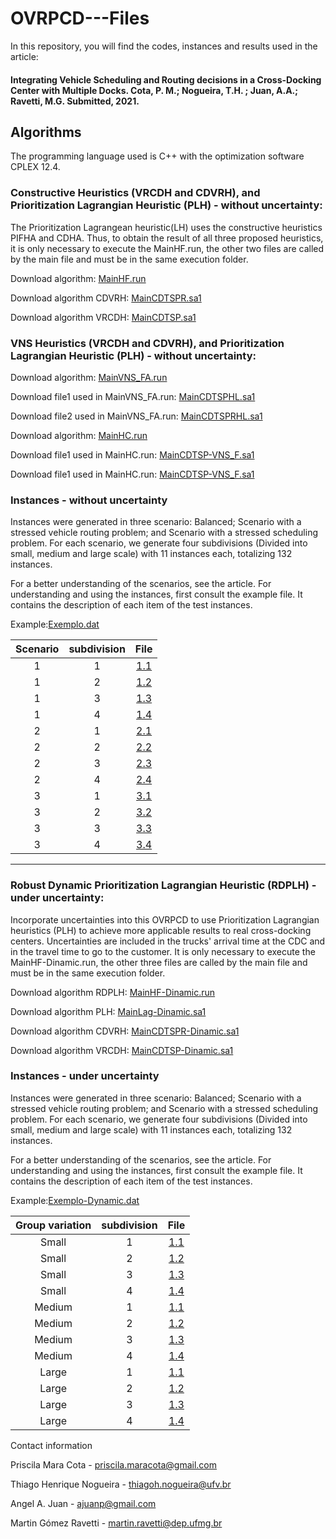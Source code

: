 # OVRPCD---Files

In this repository, you will find the codes, instances and results used in the article:

#### Integrating Vehicle Scheduling and Routing decisions in a Cross-Docking Center with Multiple Docks. Cota, P. M.; Nogueira, T.H. ; Juan, A.A.; Ravetti, M.G.  Submitted, 2021.

## Algorithms

The programming language used is C++ with the optimization software CPLEX 12.4. 

### Constructive Heuristics (VRCDH and CDVRH), and Prioritization Lagrangian Heuristic (PLH) - without uncertainty:

The Prioritization Lagrangean heuristic(LH) uses the constructive heuristics PIFHA and CDHA. Thus, to obtain the result of all three proposed heuristics, it is only necessary to execute the MainHF.run, the other two files are called by the main file and must be in the same execution folder.

Download algorithm: [MainHF.run](https://drive.google.com/file/d/1Rb4GVvfxosr7DJxUv_7BCwDk8KcjLJ0B/view?usp=sharing)

Download algorithm CDVRH: [MainCDTSPR.sa1](https://drive.google.com/file/d/10iDOgLOk9-ScdJeJ_6Z-cTsTm3Y3BXXx/view?usp=sharing) 

Download algorithm VRCDH: [MainCDTSP.sa1](https://drive.google.com/file/d/1vK4apL9a-_sq1p1g6hFGcsH96By3luMd/view?usp=sharing) 

### VNS Heuristics (VRCDH and CDVRH), and Prioritization Lagrangian Heuristic (PLH) - without uncertainty:

Download algorithm: [MainVNS_FA.run](https://drive.google.com/file/d/1oJLjd-Pp3gkQqZPOxIhs0tev_qhnP7Jl/view?usp=sharing)

Download file1 used in MainVNS_FA.run: [MainCDTSPHL.sa1](https://drive.google.com/file/d/15DB4CVf1rJp3BlBxNPOvaxAA_jmxE36Z/view?usp=sharing)

Download file2 used in MainVNS_FA.run: [MainCDTSPRHL.sa1](https://drive.google.com/file/d/11pElw9aY5QvvDfK0J-IDpTaonL8YmDIA/view?usp=sharing)

Download algorithm: [MainHC.run](https://drive.google.com/file/d/1SwmGMq10OmZ0Vc1U7UV-USePGlXFvX_j/view?usp=sharing)

Download file1 used in MainHC.run: [MainCDTSP-VNS_F.sa1](https://drive.google.com/file/d/1w_SSx-8Fybb2S8C9p4ZISZ6zE9ZD6ddC/view?usp=sharing) 

Download file1 used in MainHC.run: [MainCDTSP-VNS_F.sa1](https://drive.google.com/file/d/1-0dnp5Bl-HWWpCad1OoHnoWK2ps-pN3x/view?usp=sharing) 

### Instances - without uncertainty

Instances were generated in three scenario: Balanced; Scenario with a stressed vehicle routing problem; and Scenario with a stressed scheduling problem. For each scenario, we generate four subdivisions (Divided into small, medium and large scale) with 11 instances each, totalizing 132 instances. 

For a better understanding of the scenarios, see the article. For understanding and using the instances, first consult the example file. It contains the description of each item of the test instances.

Example:[Exemplo.dat](https://drive.google.com/drive/folders/1mv2PGR33RRFrgTU7gMtc4m1loXaHql_Q?usp=sharing)


|Scenario|subdivision|File |
|:-------------:|:-------------:|:-------------:|
| 1 | 1 | [1.1](https://drive.google.com/drive/folders/1jdTwFcXplby5nRVDtvOpjUz9N3dZY6GW?usp=sharing) |
| 1 | 2 | [1.2](https://drive.google.com/drive/folders/1M3zf-y9gZvsFvGPEifVe3EgwY8lTyqyx?usp=sharing) |
| 1 | 3 | [1.3](https://drive.google.com/drive/folders/1plOkefkUdJ7l-W9uqFvmRkCXer2GLZfv?usp=sharing) |
| 1 | 4 | [1.4](https://drive.google.com/drive/folders/14FGmVZS-_XZSXFida9mckyh_JaGa9X92?usp=sharing) |
| 2 | 1 | [2.1](https://drive.google.com/drive/folders/1gtE0s333syeNJKAy4AI2SXqlZZw7DNiF?usp=sharing) |
| 2 | 2 | [2.2](https://drive.google.com/drive/folders/1XnbigutcgKnr2XyGgn2muhW2uWL49GjU?usp=sharing) |
| 2 | 3 | [2.3](https://drive.google.com/drive/folders/187hMhGNBQuH4MBb0cZNJiTou45ofyQSy?usp=sharing) |
| 2 | 4 | [2.4](https://drive.google.com/drive/folders/1gfJOJ0RC3hk4jlOXrvm9EghP2-eufTXY?usp=sharing) |
| 3 | 1 | [3.1](https://drive.google.com/drive/folders/1513pSVU3Sd5UCDB9rfwWs7zGj2b5fTA5?usp=sharing) |
| 3 | 2 | [3.2](https://drive.google.com/drive/folders/12dJev8yhXiPzcEkRqX2vcLRTgR3Y670S?usp=sharing) |
| 3 | 3 | [3.3](https://drive.google.com/drive/folders/1MLbizk62NoLI6wDRwQHSvwP_gNliSBAW?usp=sharing) |
| 3 | 4 | [3.4](https://drive.google.com/drive/folders/176IkMXlrkYHBqaLShsN-6v7WhcLiO0Q-?usp=sharing) |


-------------------------------------------------------------------------------------------------------------------------------------------------------


### Robust Dynamic Prioritization Lagrangian Heuristic (RDPLH) - under uncertainty:

Incorporate uncertainties into this OVRPCD to use Prioritization Lagrangian heuristics (PLH) to achieve more applicable results to real cross-docking centers. Uncertainties are included in the trucks' arrival time at the CDC and in the travel time to go to the customer. It is only necessary to execute the MainHF-Dinamic.run, the other three files are called by the main file and must be in the same execution folder.


Download algorithm RDPLH: [MainHF-Dinamic.run](https://drive.google.com/file/d/1IwxNuTj0BNiIRYkCz7qHtOlPw1xs5XbX/view?usp=sharing) 

Download algorithm PLH: [MainLag-Dinamic.sa1](https://drive.google.com/file/d/16YMZZgsiTEEIvO6IDEMqFM6EdtS0s2yY/view?usp=sharing) 

Download algorithm CDVRH: [MainCDTSPR-Dinamic.sa1](https://drive.google.com/file/d/1fac6SLpiFWXm9acw3OSKeY99vnkrpTwT/view?usp=sharing) 

Download algorithm VRCDH: [MainCDTSP-Dinamic.sa1](https://drive.google.com/file/d/1dC-24hyAWHMCKxB-1KmxWStHGmsU1Sy3/view?usp=sharing) 


### Instances - under uncertainty

Instances were generated in three scenario: Balanced; Scenario with a stressed vehicle routing problem; and Scenario with a stressed scheduling problem. For each scenario, we generate four subdivisions (Divided into small, medium and large scale) with 11 instances each, totalizing 132 instances. 

For a better understanding of the scenarios, see the article. For understanding and using the instances, first consult the example file. It contains the description of each item of the test instances.

Example:[Exemplo-Dynamic.dat](https://drive.google.com/file/d/1cUjnJgVHK6ucev5I_he3j_CXe9Lkz5n0/view?usp=sharing)


|Group variation|subdivision|File |
|:-------------:|:-------------:|:-------------:|
| Small | 1 | [1.1](https://drive.google.com/drive/folders/1my6eTbQbIbyWwyYypIsNBOYn1eYnyQmX?usp=sharing) |
| Small  | 2 | [1.2](https://drive.google.com/drive/folders/1GA2xpoCDLCFEx6KmE-glUhl2My_HH5n0?usp=sharing) |
| Small  | 3 | [1.3](https://drive.google.com/drive/folders/16Hz8t40XCXVxUusAaVGfNxtUxKScVtuq?usp=sharing) |
| Small  | 4 | [1.4](https://drive.google.com/drive/folders/1YEPeDC9kbDH12uWEBhAWh4xaa64it94V?usp=sharing) |
| Medium | 1 | [1.1](https://drive.google.com/drive/folders/1_5gZpr_0Ba_pTRLDBQKipEiPyJktLFXq?usp=sharing) |
| Medium | 2 | [1.2](https://drive.google.com/drive/folders/1z-rJKzDQK1OGO1blRXZSx-eXU4gyrr5X?usp=sharing) |
| Medium | 3 | [1.3](https://drive.google.com/drive/folders/10Hyp-1PZ6jzMJZZXtFN5vu0pj80RJ50f?usp=sharing) |
| Medium | 4 | [1.4](https://drive.google.com/drive/folders/1Vyt3wMMTjgV-JUSQR8h3B9fDVTH4nHhu?usp=sharing) |
| Large | 1 | [1.1](https://drive.google.com/drive/folders/1cqJKP92dSTD72vzPXcj9vDdDtXGcSu4Z?usp=sharing) |
| Large | 2 | [1.2](https://drive.google.com/drive/folders/1VXWkr3OiyTV3V51u-Y2KWWh9fdST4Ycg?usp=sharing) |
| Large | 3 | [1.3](https://drive.google.com/drive/folders/1RWA41gPhyDk4LriYMwtzbhbd4lbFK7Li?usp=sharing) |
| Large | 4 | [1.4](https://drive.google.com/drive/folders/1D98dqN3yEtjVXAHEovmbN3GsRcRP5JFN?usp=sharing) |





Contact information

Priscila Mara Cota - priscila.maracota@gmail.com

Thiago Henrique Nogueira - thiagoh.nogueira@ufv.br

Angel A. Juan - ajuanp@gmail.com

Martin Gómez Ravetti - martin.ravetti@dep.ufmg.br





